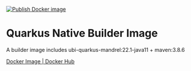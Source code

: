 [![Publish Docker image](https://github.com/andyhan/docker-mandrel-maven/actions/workflows/docker-image.yml/badge.svg)](https://github.com/andyhan/docker-mandrel-maven/actions/workflows/docker-image.yml)

# Quarkus Native Builder Image

A builder image includes ubi-quarkus-mandrel:22.1-java11 + maven:3.8.6


[Docker Image | Docker Hub](https://hub.docker.com/r/andyhan/quarkus-mandrel-maven)
